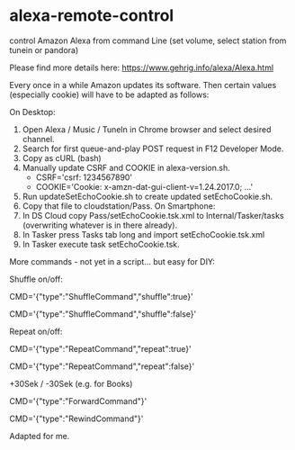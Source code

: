 # alexa-remote-control
control Amazon Alexa from command Line (set volume, select station from tunein or pandora) 

Please find more details here: https://www.gehrig.info/alexa/Alexa.html

Every once in a while Amazon updates its software.  Then certain values (especially cookie) will have to be adapted as follows:

On Desktop:
1. Open Alexa / Music / TuneIn in Chrome browser and select desired channel.
2. Search for first queue-and-play POST request in F12 Developer Mode.
3. Copy as cURL (bash)
4. Manually update CSRF and COOKIE in alexa-version.sh.
   - CSRF='csrf: 1234567890'
   - COOKIE='Cookie: x-amzn-dat-gui-client-v=1.24.2017.0; ...'
5. Run updateSetEchoCookie.sh to create updated setEchoCookie.sh.
6. Copy that file to cloudstation/Pass.
On Smartphone:
7. In DS Cloud copy Pass/setEchoCookie.tsk.xml to Internal/Tasker/tasks (overwriting whatever is in there already).
8. In Tasker press Tasks tab long and import setEchoCookie.tsk.xml
9. In Tasker execute task setEchoCookie.tsk.

More commands - not yet in a script... but easy for DIY:

Shuffle on/off:

CMD='{"type":"ShuffleCommand","shuffle":true}'

CMD='{"type":"ShuffleCommand","shuffle":false}'

Repeat on/off:

CMD='{"type":"RepeatCommand","repeat":true}'

CMD='{"type":"RepeatCommand","repeat":false}'

+30Sek / -30Sek (e.g. for Books)

CMD='{"type":"ForwardCommand"}'

CMD='{"type":"RewindCommand"}'

Adapted for me.
